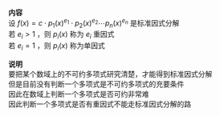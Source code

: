 **内容**  
设 $f(x)=c\cdot p_1(x)^{e_1}\cdot p_2(x)^{e_2}\cdots p_n(x)^{e_n}$ 是标准因式分解  
若 $e_i>1$ ，则 $p_i(x)$ 称为 $e_i$ 重因式  
若 $e_i=1$ ，则 $p_i(x)$ 称为单因式  
  
**说明**  
要把某个数域上的不可约多项式研究清楚，才能得到标准因式分解  
但是目前没有判断一个多项式是不可约多项式的充要条件  
因此在数域上判断一个多项式是否可约非常难  
因此判断一个多项式是否有重因式不能走标准因式分解的路  
